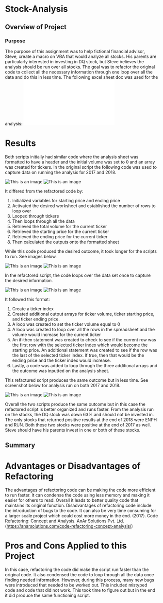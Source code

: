 # **Stock-Analysis**

## **Overview of Project**

### **Purpose**
The purpose of this assignment was to help fictional financial advisor, Steve, create a macro on VBA that would analyze all stocks. His parents are particularly interested in investing in DQ stock, but Steve believes the analysis should be run over all stocks. The goal was to refactor the original code to collect all the necessary information through one loop over all the data and do this in less time. The following excel sheet doc was used for the analysis: ![excel file](VBA_Challenge.xlsm)

# **Results**
Both scripts initially had similar code where the analysis sheet was formatted to have a header and the initial volume was set to 0 and an array was created for tickers. In the original script the following code was used to capture data on running the analysis for 2017 and 2018. 

![This is an image](refactoredCode1.png)
![This is an image](refactoredCode2.png)

It differed from the refactored code by:
  1. Initialized variables for starting price and ending price
  2. Activated the desired worksheet and established the number of rows to loop over
  3. Looped through tickers
  4. Then loops through all the data
  5. Retrieved the total volume for the current ticker
  6. Retrieved the starting price for the current ticker
  7. Retrieved the ending price for the current ticker
  8. Then calculated the outputs onto the formatted sheet

While this code produced the desired outcome, it took longer for the scripts to run. See images below.

![This is an image](original-script-2017.png)
![This is an image](original-script-2018.png)

In the refactored script, the code loops over the data set once to capture the desired information.

![This is an image](originalCode1.png)
![This is an image](originalCode2.png)

It followed this format:
  1. Create a ticker index
  2. Created additional output arrays for ticker volume, ticker starting price, and ticker ending price.
  3. A loop was created to set the ticker volume equal to 0
  4. A loop was created to loop over all the rows in the spreadsheet and the volume would increase for the current ticker
  5. An if-then statement was created to check to see if the current row was the first row with the selected ticker index which would become the starting price. An additional statement was created to see if the row was the last of the selected ticker index. If true, then that would be the ending price and the ticker index would increase.
  6. Lastly, a code was added to loop through the three additional arrays and the outcome was inputted on the analysis sheet.

This refactured script produces the same outcome but in less time. See screenshot below for analysis run on both 2017 and 2018.

![This is an image](VBA_Challenge_2017.png)
![This is an image](VBA_Challenge_2018.png)

Overall the two scripts produce the same outcome but in this case the refactored script is better organized and runs faster. From the analysis run on the stocks, the DQ stock was down 63% and should not be invested in. The only stocks that returned positive results at the end of 2018 were ENPH and RUN. Both these two stocks were positive at the end of 2017 as well. Steve should have his parents invest in one or both of these stocks. 

## **Summary**
# **Advantages or Disadvantages of Refactoring**
The advantages of refactoring code can be making the code more efficient to run faster. It can condense the code using less memory and making it easier for others to read. Overall it leads to better quality code that maintains its original function. 
Disadvantages of refactoring code include the introduction of bugs to the code. It can also be very time consuming for a larger scale project which could cost more money in the end. 
(2017). Code Refactoring: Concept and Analysis. AnAr Solutions Pvt. Ltd. (https://anarsolutions.com/code-refactoring-concept-analysis/)

# **Pros and Cons Applied to this Project**
In this case, refactoring the code did make the script run faster than the original code. It also condensed the code to loop through all the data once finding needed information. However, during this process, many new bugs were introduced that needed to be worked out. This included mistyped code and code that did not work. This took time to figure out but in the end it did produce the same functioning script.
